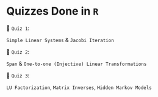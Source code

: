 # Quizzes Done in `R`


📁 `Quiz 1`: 

`Simple Linear Systems` & `Jacobi Iteration`

📁 `Quiz 2`: 

`Span` & `One-to-one (Injective) Linear Transformations`

📁 `Quiz 3`: 

`LU Factorization`, `Matrix Inverses`, `Hidden Markov Models`
